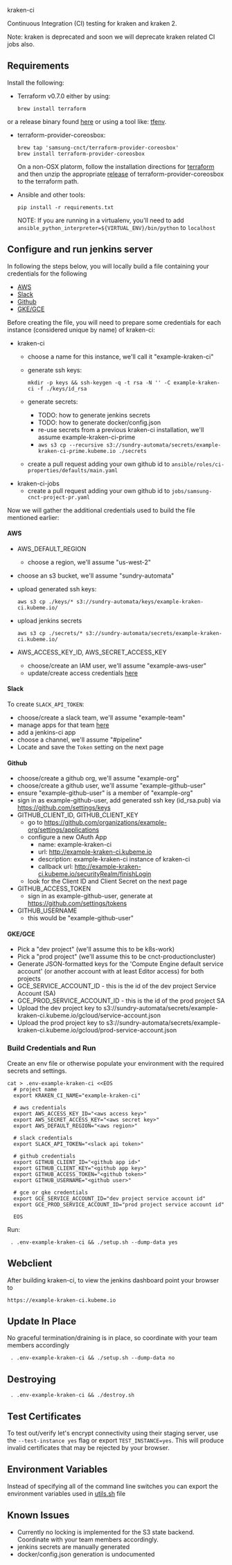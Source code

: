 kraken-ci

Continuous Integration (CI) testing for kraken and kraken 2. 

Note: kraken is deprecated and soon we will deprecate kraken related CI jobs also.

## Requirements

Install the following:

* Terraform v0.7.0 either by using:
    
    ```brew install terraform```
    
 or a release binary found [here](https://github.com/hashicorp/terraform/releases) or using a tool like: [tfenv](https://github.com/kamatama41/tfenv).
* terraform-provider-coreosbox:

    ```
    brew tap 'samsung-cnct/terraform-provider-coreosbox'
    brew install terraform-provider-coreosbox
    ```

  On a non-OSX platorm, follow the installation directions for [terraform](https://www.terraform.io/intro/getting-started/install.html) and then unzip the appropriate [release](https://github.com/samsung-cnct/terraform-provider-coreosbox/releases) of terraform-provider-coreosbox to the terraform path.

* Ansible and other tools:

  ```pip install -r requirements.txt```

  NOTE: If you are running in a virtualenv, you'll need to add `ansible_python_interpreter=${VIRTUAL_ENV}/bin/python` to `localhost`


## Configure and run jenkins server
In following the steps below, you will locally build a file containing your credentials for the following

  * [AWS](#aws)
  * [Slack](#slack)
  * [Github](#github)
  * [GKE/GCE](#gke/gce)
  
Before creating the file, you will need to prepare some credentials for each instance (considered unique by name) 
of kraken-ci:

* kraken-ci
  * choose a name for this instance, we'll call it "example-kraken-ci"
  * generate ssh keys: 
    
    ```mkdir -p keys && ssh-keygen -q -t rsa -N '' -C example-kraken-ci -f ./keys/id_rsa```
    
  * generate secrets:
    * TODO: how to generate jenkins secrets
    * TODO: how to generate docker/config.json
    * re-use secrets from a previous kraken-ci installation, we'll assume example-kraken-ci-prime
    * `aws s3 cp --recursive s3://sundry-automata/secrets/example-kraken-ci-prime.kubeme.io ./secrets`
  * create a pull request adding your own github id to `ansible/roles/ci-properties/defaults/main.yaml`
* kraken-ci-jobs
  * create a pull request adding your own github id to `jobs/samsung-cnct-project-pr.yaml`

Now we will gather the additional credentials used to build the file mentioned earlier:

#### AWS
* AWS_DEFAULT_REGION
  * choose a region, we'll assume "us-west-2"
* choose an s3 bucket, we'll assume "sundry-automata"
* upload generated ssh keys:

  ```aws s3 cp ./keys/* s3://sundry-automata/keys/example-kraken-ci.kubeme.io/```
  
* upload jenkins secrets

    ```aws s3 cp ./secrets/* s3://sundry-automata/secrets/example-kraken-ci.kubeme.io/```

* AWS_ACCESS_KEY_ID, AWS_SECRET_ACCESS_KEY
  * choose/create an IAM user, we'll assume "example-aws-user"
  * update/create access credentials [here](https://console.aws.amazon.com/iam/home?region=us-west-2#users/example-aws-user)

#### Slack
To create `SLACK_API_TOKEN`:
* choose/create a slack team, we'll assume "example-team"
* manage apps for that team [here](https://example-team.slack.com/apps)
* add a jenkins-ci app
* choose a channel, we'll assume "#pipeline"
* Locate and save the `Token` setting on the next page

#### Github
* choose/create a github org, we'll assume "example-org"
* choose/create a github user, we'll assume "example-github-user"
* ensure "example-github-user" is a member of "example-org"
* sign in as example-github-user, add generated ssh key (id_rsa.pub) via https://github.com/settings/keys
* GITHUB_CLIENT_ID, GITHUB_CLIENT_KEY
  * go to https://github.com/organizations/example-org/settings/applications
  * configure a new OAuth App
    * name: example-kraken-ci
    * url: http://example-kraken-ci.kubeme.io
    * description: example-kraken-ci instance of kraken-ci
    * callback url: http://example-kraken-ci.kubeme.io/securityRealm/finishLogin
  * look for the Client ID and Client Secret on the next page
* GITHUB_ACCESS_TOKEN
  * sign in as example-github-user, generate at https://github.com/settings/tokens
* GITHUB_USERNAME
  * this would be "example-github-user"

#### GKE/GCE
* Pick a "dev project" (we'll assume this to be k8s-work)
* Pick a "prod project" (we'll assume this to be cnct-productioncluster)
* Generate JSON-formatted keys for the 'Compute Engine default service account' (or another account with at least Editor access) for both projects
* GCE_SERVICE_ACCOUNT_ID - this is the id of the dev project Service Account (SA)
* GCE_PROD_SERVICE_ACCOUNT_ID - this is the id of the prod project SA
* Upload the dev project key to s3://sundry-automata/secrets/example-kraken-ci.kubeme.io/gcloud/service-account.json
* Upload the prod project key to s3://sundry-automata/secrets/example-kraken-ci.kubeme.io/gcloud/prod-service-account.json


### Build Credentials and Run
Create an env file or otherwise populate your environment with the required secrets and settings.

  ``` 
  cat > .env-example-kraken-ci <<EOS
    # project name
    export KRAKEN_CI_NAME="example-kraken-ci"
  
    # aws credentials
    export AWS_ACCESS_KEY_ID="<aws access key>"
    export AWS_SECRET_ACCESS_KEY="<aws secret key>"
    export AWS_DEFAULT_REGION="<aws region>"
  
    # slack credentials
    export SLACK_API_TOKEN="<slack api token>"
    
    # github credentials
    export GITHUB_CLIENT_ID="<github app id>"
    export GITHUB_CLIENT_KEY="<github app key>"
    export GITHUB_ACCESS_TOKEN="<github token>"
    export GITHUB_USERNAME="<github user>"
  
    # gce or gke credentials
    export GCE_SERVICE_ACCOUNT_ID="dev project service account id"
    export GCE_PROD_SERVICE_ACCOUNT_ID="prod project service account id"
    
    EOS
   ```

Run:
  
  ``` . .env-example-kraken-ci && ./setup.sh --dump-data yes```

## Webclient 
After building kraken-ci, to view the jenkins dashboard point your browser to

``` https://example-kraken-ci.kubeme.io ```


## Update In Place
No graceful termination/draining is in place, so coordinate with your team members accordingly

``` . .env-example-kraken-ci && ./setup.sh --dump-data no```


## Destroying

``` . .env-example-kraken-ci && ./destroy.sh```

## Test Certificates
To test out/verify let's encrypt connectivity using their staging server, use the `--test-instance yes` flag or export 
`TEST_INSTANCE=yes`.  This will produce invalid certificates that may be rejected by your browser.

## Environment Variables
Instead of specifying all of the command line switches you can export the environment variables used in [utils.sh](utils.sh) file

## Known Issues
* Currently no locking is implemented for the S3 state backend. Coordinate with your team members accordingly.
* jenkins secrets are manually generated
* docker/config.json generation is undocumented
